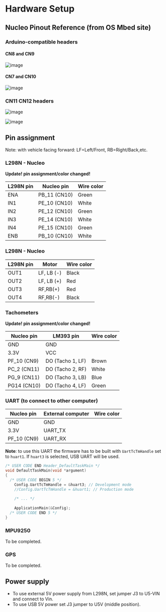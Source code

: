 Hardware Setup
==============


Nucleo Pinout Reference (from OS Mbed site)
-------------------------------------------

### Arduino-compatible headers

#### CN8 and CN9

![image](https://os.mbed.com/media/uploads/jeromecoutant/nucleo_f767zi_zio_left_2020_3_30.png)

#### CN7 and CN10

![image](https://os.mbed.com/media/uploads/jeromecoutant/nucleo_f767zi_zio_right_2020_3_30.png)

### CN11 CN12 headers

![image](https://os.mbed.com/media/uploads/jeromecoutant/nucleo_f767zi_morpho_left_2020_3_30.png)

![image](https://os.mbed.com/media/uploads/jeromecoutant/nucleo_f767zi_morpho_right_2020_3_30.png)

Pin assignment
--------------

Note: with vehicle facing forward: LF=Left/Front, RB=Right/Back,etc.

### L298N - Nucleo

**Update! pin assignment/color changed!**

| L298N pin | Nucleo pin   | Wire color |
| --------- | ------------ | ---------- |
| ENA       | PB_11 (CN10) | Green      |
| IN1       | PE_10 (CN10) | White      |
| IN2       | PE_12 (CN10) | Green      |
| IN3       | PE_14 (CN10) | White      |
| IN4       | PE_15 (CN10) | Green      |
| ENB       | PB_10 (CN10) | White      |

### L298N - Nucleo

| L298N pin | Motor      | Wire color     |
| --------- | ---------- | -------------- |
| OUT1      | LF, LB (-) | Black          |
| OUT2      | LF, LB (+) | Red            |
| OUT3      | RF,RB(+)   | Red            |
| OUT4      | RF,RB(-)   | Black          |

### Tachometers

**Update! pin assignment/color changed!**

| Nucleo pin    | LM393 pin            | Wire color |
| ------------- | -------------------- | ---------- |
| GND           | GND                  |            |
| 3.3V          | VCC                  |            |
| PF_10 (CN9)   | DO (Tacho 1, LF)     | Brown      |
| PC_2  (CN11)  | DO (Tacho 2, RF)     | White      |
| PG_9  (CN11)  | DO (Tacho  3, LB)    | Blue       |
| PG14  (CN10)  | DO (Tacho 4, LF)     | Green      |


### UART (to connect to other computer)

| Nucleo pin    | External computer    | Wire color |
| ------------- | -------------------- | ---------- |
| GND           | GND                  |            |
| 3.3V          | UART_TX              |            |
| PF_10 (CN9)   | UART_RX              |            |

**Note**: to use this UART the firmware has to be built with `UartTcTmHandle`  set to `huart1`. If `huart3` is selected, USB UART will be used.

~~~c++
/* USER CODE END Header_DefaultTaskMain */
void DefaultTaskMain(void *argument)
{
  /* USER CODE BEGIN 5 */
    Config.UartTcTmHandle = &huart3; // Development mode
    //Config.UartTcTmHandle = &huart1; // Production mode
    
    /* ... */
    
    ApplicationMain(&Config);
  /* USER CODE END 5 */
}
~~~

### MPU9250

To be completed.

### GPS

To be completed.

## Power supply

- To use external 5V power supply from L298N, set jumper J3 to U5-VIN and connect to Vin.
- To use USB 5V power set J3 jumper to U5V (middle position).